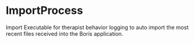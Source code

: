 # ImportProcess
Import Executable for therapist behavior logging to auto import the most recent files received into the Boris application.
